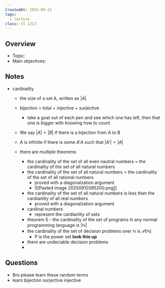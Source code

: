 ```yaml
---
CreatedAt: 2025-09-12
tags:
  - lecture
class: CS 1JC3
---
```

## Overview
- Topic:
- Main objectives:

## Notes
- cardinality
	- the size of a set A, written as $|A|$
	- bijection = total + injective + surjective
		- take a goat out of each pen and see which one has left, then that one is bigger with knowing how to count
	- We say $|A| = |B|$ if there is a bijection from A to B
	- A is infinite if there is some $A' A$ such that $|A'| = |A|$

	- there are multiple theorems
		- the cardinality of the set of all even nautral numbers = the cardinality of the set of all natural numbers
		- the cardinality of the set of all natural numbers = the cardinality of the set of all rational numbers
			- proved with a diagonalzation argument
			- ![[Pasted image 20250912085200.png]]
		- the cardinality of the set of all natural numbers is less than the cardianlity of all real numbers
			- proved with a diagonalzation argument
		- cardinal numbers 
			- represent the cardianlity of sets
		- theorem 5 - the cardinality of the set of programs in any normal programming language is $|\mathbb{N}|$
		- the cardinality of the set of decision problems over $\mathbb{N}$ is $\mathcal{P} (\mathbb{N})$
			- P is the power set **look this up**
		- there are undeciable decision problems
		- 
## Questions
- Bro please learn these random terms
- learn bijection surjective injective